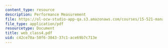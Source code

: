 ```yaml
---
content_type: resource
description: Performance Measurement
file: https://ol-ocw-studio-app-qa.s3.amazonaws.com/courses/15-521-management-accounting-and-control-spring-2003/c42ce70a50f6304337c1ace69b7c713e_web_class4.pdf
file_type: application/pdf
resourcetype: Document
title: web_class4.pdf
uid: c42ce70a-50f6-3043-37c1-ace69b7c713e
---
```

